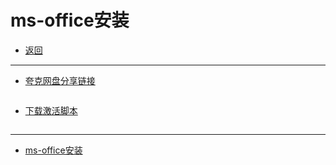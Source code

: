 # ms-office安装

- [返回](./README.md)

---

- [夸克网盘分享链接](https://pan.quark.cn/s/20d30549b609)

<section class="img-flex-box" >
  <section><img class="lazy-image" data-src="../images/system/office0001.png" alt=""></section>
  <section><img class="lazy-image" data-src="../images/system/office0002.png" alt=""></section>
  <section><img class="lazy-image" data-src="../images/system/office0003.png" alt=""></section>
  <section><img class="lazy-image" data-src="../images/system/office0004.png" alt=""></section>
  <section><img class="lazy-image" data-src="../images/system/office0005.png" alt=""></section>
  <section><img class="lazy-image" data-src="../images/system/office0006.png" alt=""></section>
  <section><img class="lazy-image" data-src="../images/system/office0007.png" alt=""></section>
  <section><img class="lazy-image" data-src="../images/system/office0008.png" alt=""></section>
  <section><img class="lazy-image" data-src="../images/system/office0009.png" alt=""></section>
  <section><img class="lazy-image" data-src="../images/system/office0010.png" alt=""></section>
</section>

- [下载激活脚本](https://media.huhuiyu.top/download/office2016.bat)

<section class="img-flex-box" >
  <section><img class="lazy-image" data-src="../images/system/office1001.png" alt=""></section>
  <section><img class="lazy-image" data-src="../images/system/office1002.png" alt=""></section>
  <section><img class="lazy-image" data-src="../images/system/office1003.png" alt=""></section>
  <section><img class="lazy-image" data-src="../images/system/office1004.png" alt=""></section>
  <section><img class="lazy-image" data-src="../images/system/office1005.png" alt=""></section>
  <section><img class="lazy-image" data-src="../images/system/office1006.png" alt=""></section>
</section>

---

- [ms-office安装](#ms-office安装)

<!-- js处理背景和css样式 -->
<script type="module" src="https://huhuiyu.top/js/github.js"></script>

